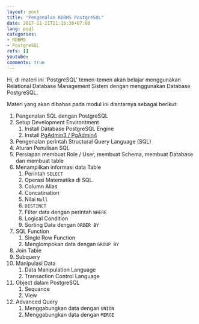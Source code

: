 ```yaml
---
layout: post
title: "Pengenalan RDBMS PostgreSQL"
date: 2017-11-21T21:16:38+07:00
lang: psql
categories:
- RDBMS
- PostgreSQL 
refs: []
youtube: 
comments: true
---
```


Hi, di materi ini 'PostgreSQL' temen-temen akan belajar menggunakan Relational Database Management Sistem dengan menggunakan Database PostgreSQL.

Materi yang akan dibahas pada modul ini diantarnya sebagai berikut:

1. Pengenalan SQL dengan PostgreSQL
2. Setup Development Environtment
    1. Install Database PostgreSQL Engine
    2. Install [PgAdmin3 / PgAdmin4](https://www.pgadmin.org/download/)
3. Pengenalan perintah Structural Query Language (SQL)
4. Aturan Penulisan SQL
5. Persiapan membuat Role / User, membuat Schema, membuat Database dan membuat table
6. Menampilkan informasi data Table
    1. Perintah `SELECT`
    2. Operasi Matematika di SQL.
    3. Column Alias
    4. Concatination
    5. Nilai `Null`
    6. `DISTINCT`
    7. Filter data dengan perintah `WHERE`
    8. Logical Condition
    9. Sorting Data dengan `ORDER BY`
7. SQL Function
    1. Single Row Function
    2. Menglompokan data dengan `GROUP BY`
8. Join Table
9. Subquery
10. Manipulasi Data
    1. Data Manipulation Language
    2. Transaction Control Language
11. Object dalam PostgreSQL
    1. Sequance
    2. View
12. Advanced Query
    1. Menggabungkan data dengan `UNION`
    2. Menggabungkan data dengan `MERGE`